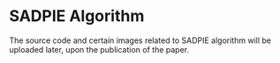 # SADPIE Algorithm


The source code and certain images related to SADPIE algorithm will be uploaded later, upon the publication of the paper.
